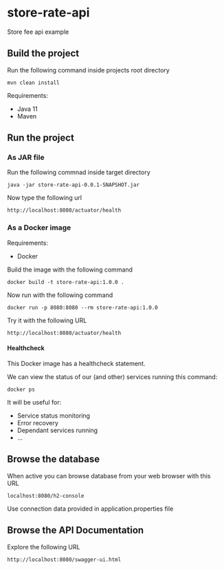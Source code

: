 # store-rate-api

Store fee api example

## Build the project

Run the following command inside projects root directory

    mvn clean install
    
Requirements:

* Java 11
* Maven

## Run the project

### As JAR file

Run the following commnad inside target directory

    java -jar store-rate-api-0.0.1-SNAPSHOT.jar
    
Now type the following url

    http://localhost:8080/actuator/health

### As a Docker image
    
Requirements:
* Docker

Build the image with the following command

    docker build -t store-rate-api:1.0.0 .
    
Now run with the following command

    docker run -p 8080:8080 --rm store-rate-api:1.0.0
    
Try it with the following URL

    http://localhost:8080/actuator/health
    
#### Healthcheck

This Docker image has a healthcheck statement.

We can view the status of our (and other) services running this command:

    docker ps
    
It will be useful for:
* Service status monitoring
* Error recovery
* Dependant services running
* ...

## Browse the database

When active you can browse database from your web browser with this URL

    localhost:8080/h2-console
    
Use connection data provided in application.properties file

## Browse the API Documentation

Explore the following URL

    http://localhost:8080/swagger-ui.html